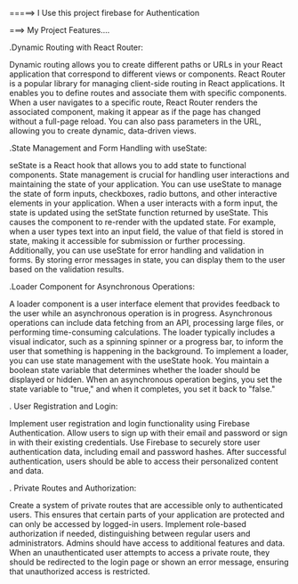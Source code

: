 =====> I Use this project firebase for Authentication


===> My Project Features....

.Dynamic Routing with React Router:

Dynamic routing allows you to create different paths or URLs in your React application that correspond to different views or components. React Router is a popular library for managing client-side routing in React applications. It enables you to define routes and associate them with specific components. When a user navigates to a specific route, React Router renders the associated component, making it appear as if the page has changed without a full-page reload. You can also pass parameters in the URL, allowing you to create dynamic, data-driven views.

.State Management and Form Handling with useState: 

seState is a React hook that allows you to add state to functional components. State management is crucial for handling user interactions and maintaining the state of your application. You can use useState to manage the state of form inputs, checkboxes, radio buttons, and other interactive elements in your application. When a user interacts with a form input, the state is updated using the setState function returned by useState. This causes the component to re-render with the updated state. For example, when a user types text into an input field, the value of that field is stored in state, making it accessible for submission or further processing. Additionally, you can use useState for error handling and validation in forms. By storing error messages in state, you can display them to the user based on the validation results.

.Loader Component for Asynchronous Operations: 

A loader component is a user interface element that provides feedback to the user while an asynchronous operation is in progress. Asynchronous operations can include data fetching from an API, processing large files, or performing time-consuming calculations. The loader typically includes a visual indicator, such as a spinning spinner or a progress bar, to inform the user that something is happening in the background. To implement a loader, you can use state management with the useState hook. You maintain a boolean state variable that determines whether the loader should be displayed or hidden. When an asynchronous operation begins, you set the state variable to "true," and when it completes, you set it back to "false."

. User Registration and Login:

Implement user registration and login functionality using Firebase Authentication. Allow users to sign up with their email and password or sign in with their existing credentials. Use Firebase to securely store user authentication data, including email and password hashes. After successful authentication, users should be able to access their personalized content and data.

. Private Routes and Authorization:

Create a system of private routes that are accessible only to authenticated users. This ensures that certain parts of your application are protected and can only be accessed by logged-in users.
Implement role-based authorization if needed, distinguishing between regular users and administrators. Admins should have access to additional features and data.
When an unauthenticated user attempts to access a private route, they should be redirected to the login page or shown an error message, ensuring that unauthorized access is restricted.
